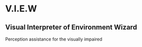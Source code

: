 # V.I.E.W
## Visual Interpreter of Environment Wizard

Perception assistance for the visually impaired 
